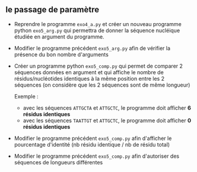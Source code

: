 ## le passage de paramètre

* Reprendre le programme `exo4_a.py` et créer un nouveau programme python `exo5_arg.py` qui permettra de donner la séquence nucléique étudiée en argument du programme.

* Modifier le programme précédent `exo5_arg.py` afin de vérifier la présence du bon nombre d'arguments

* Créer un programme python `exo5_comp.py` qui permet de comparer 2 séquences données en argument et qui affiche le nombre de résidus/nucléotides identiques à la même position entre les 2 séquences (on considère que les 2 séquences sont de même longueur)

    Exemple :  
    - avec les séquences `ATTGCTA` et `ATTGCTC`, le programme doit afficher __6 résidus identiques__  
    - avec les séquences `TAATTGT` et `ATTGCTC`, le programme doit afficher __0 résidus identiques__

* Modifier le programme précédent `exo5_comp.py` afin d'afficher le pourcentage d'identité (nb résidu identique / nb de résidu total)

* Modifier le programme précédent `exo5_comp.py` afin d'autoriser des séquences de longueurs différentes
